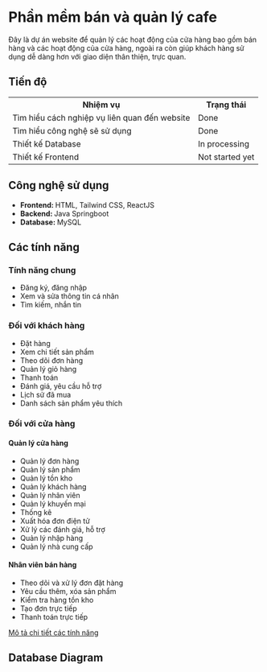 <h1>Phần mềm bán và quản lý cafe</h1>
<t>Đây là dự án website để quản lý các hoạt động của cửa hàng bao gồm bán hàng và các hoạt động của cửa hàng, ngoài ra còn giúp khách hàng sử dụng dễ dàng hơn với giao diện thân thiện, trực quan. </t>

<h2>Tiến độ</h2>
<table>  
  <tr>
    <th>Nhiệm vụ</th>
    <th>Trạng thái</th>
  </tr>
  
  <tr>
    <td>Tìm hiểu cách nghiệp vụ liên quan đến website</td>
    <td>Done</td>
  </tr>

  <tr>
    <td>Tìm hiểu công nghệ sẽ sử dụng</td>
    <td>Done</td>
  </tr>

  <tr>
    <td>Thiết kế Database</td>
    <td>In processing</td>
  </tr>

  <tr>
    <td>Thiết kế Frontend</td>
    <td>Not started yet</td>
  </tr>

  
  </tr>
</table>

<h2>Công nghệ sử dụng</h2>
<ul>
  <li><b>Frontend: </b> <t>HTML, Tailwind CSS, ReactJS</t></li>
  <li><b>Backend: </b> <t>Java Springboot</t></li>
  <li><b>Database: </b> <t>MySQL</t></li>
  
</ul>

<h2>Các tính năng</h2>

<h3>Tính năng chung</h3>
<ul>
  <li>Đăng ký, đăng nhập</li>
  <li>Xem và sửa thông tin cá nhân</li>
  <li>Tìm kiếm, nhắn tin</li>
</ul>

<h3>Đối với khách hàng</h3>
<ul>
  <li>Đặt hàng</li>
  <li>Xem chi tiết sản phẩm</li>
  <li>Theo dõi đơn hàng</li>
  <li>Quản lý giỏ hàng</li>
  <li>Thanh toán</li>
  <li>Đánh giá, yêu cầu hỗ trợ</li>
  <li>Lịch sử đã mua</li>
  <li>Danh sách sản phẩm yêu thích</li>
  
</ul>

<h3>Đối với cửa hàng</h3>
<h4>Quản lý cửa hàng</h4>
<ul>
  <li>Quản lý đơn hàng</li>
  <li>Quản lý sản phẩm</li>
  <li>Quản lý tồn kho</li>
  <li>Quản lý khách hàng</li>
  <li>Quản lý nhân viên</li>
  <li>Quản lý khuyến mại</li>
  <li>Thống kê</li>
  <li>Xuất hóa đơn điện tử</li>
  <li>Xử lý các đánh giá, hỗ trợ</li>
  <li>Quản lý nhập hàng</li>
  <li>Quản lý nhà cung cấp</li>
</ul>

<h4>Nhân viên bán hàng</h4>
<ul>
  <li>Theo dõi và xử lý đơn đặt hàng</li>
  <li>Yêu cầu thêm, xóa sản phẩm</li>
  <li>Kiểm tra hàng tồn kho</li>
  <li>Tạo đơn trực tiếp</li>
  <li>Thanh toán trực tiếp</li>
</ul>

[Mô tả chi tiết các tính năng](https://github.com/nhhung18/HuyHung-Project/blob/153f17c471fe1e119267b746c84c9843ab4c53ff/Note/feature_description.md)


<h2>Database Diagram</h2>


